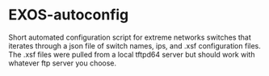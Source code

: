 # EXOS-autoconfig
Short automated configuration script for extreme networks switches that iterates through a json
file of switch names, ips, and .xsf configuration files. The .xsf files were pulled from a local tftpd64
server but should work with whatever ftp server you choose. 


